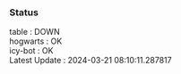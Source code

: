 ### Status


table : DOWN  
hogwarts : OK  
icy-bot : OK  
Latest Update : 2024-03-21 08:10:11.287817
